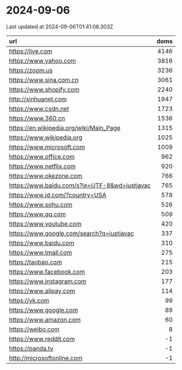 # 2024-09-06

<!-- BEGIN -->
Last updated at 2024-09-06T01:41:06.303Z

url | doms
:- | -:
https://live.com | 4146
https://www.yahoo.com | 3816
https://zoom.us | 3236
https://www.sina.com.cn | 3061
https://www.shopify.com | 2240
http://xinhuanet.com | 1947
https://www.csdn.net | 1723
https://www.360.cn | 1536
https://en.wikipedia.org/wiki/Main_Page | 1315
https://www.wikipedia.org | 1025
https://www.microsoft.com | 1009
https://www.office.com | 962
https://www.netflix.com | 920
https://www.okezone.com | 766
https://www.baidu.com/s?ie=UTF-8&wd=justjavac | 765
https://www.jd.com/?country=USA | 578
https://www.sohu.com | 526
https://www.qq.com | 509
https://www.youtube.com | 420
https://www.google.com/search?q=justjavac | 337
https://www.baidu.com | 310
https://www.tmall.com | 275
https://taobao.com | 215
https://www.facebook.com | 203
https://www.instagram.com | 177
https://www.alipay.com | 114
https://vk.com | 99
https://www.google.com | 89
https://www.amazon.com | 60
https://weibo.com | 8
https://www.reddit.com | -1
https://panda.tv | -1
http://microsoftonline.com | -1
<!-- END -->
